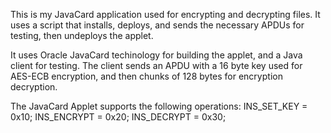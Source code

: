 This is my JavaCard application used for encrypting and decrypting files. It uses a script that installs, deploys, and sends the necessary APDUs for testing, then undeploys the applet.

It uses Oracle JavaCard techinology for building the applet, and a Java client for testing. The client sends an APDU with a 16 byte key used for AES-ECB encryption, and then chunks of 128 bytes for encryption decryption.

The JavaCard Applet supports the following operations:
INS_SET_KEY = 0x10;
INS_ENCRYPT = 0x20;
INS_DECRYPT = 0x30;
